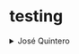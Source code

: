 # testing

<details>
<summary>José Quintero</summary>
<center>20181020061

![Foto perfil](http://images7.memedroid.com/images/UPLOADED43/5385438d7a708.jpeg)
![imagen](/img/thing.png)
</center>
</details>

